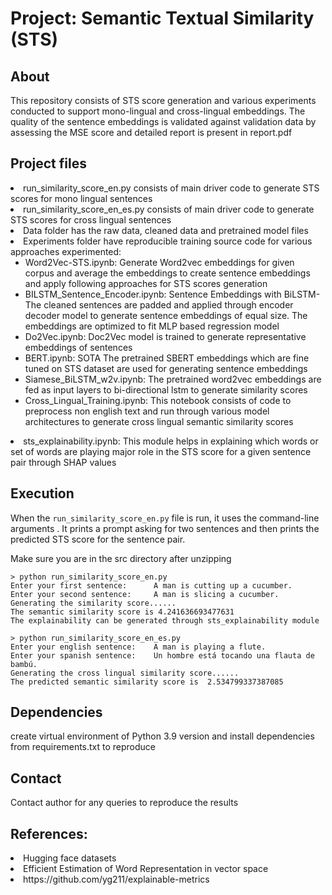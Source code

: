# Project: Semantic Textual Similarity (STS) 

## About
This repository consists of STS score generation and various experiments conducted to support mono-lingual and cross-lingual embeddings.
The quality of the sentence embeddings is validated against validation data by assessing the MSE score and detailed report is present in report.pdf

## Project files
<li>run_similarity_score_en.py consists of main driver code to generate STS scores for mono lingual sentences </li>
<li>run_similarity_score_en_es.py consists of main driver code to generate STS scores for cross lingual sentences </li>
<li>Data folder has the raw data, cleaned data and pretrained model files</li>
<li>Experiments folder have reproducible training source code for various approaches experimented:
<ul>
    <li>Word2Vec-STS.ipynb: Generate Word2vec embeddings for given corpus and average the embeddings to create sentence embeddings and apply following approaches for STS scores generation</li>
    <li>BILSTM_Sentence_Encoder.ipynb: Sentence Embeddings with BiLSTM-The cleaned sentences are padded and applied through encoder decoder model to generate sentence embeddings of equal size. The embeddings are optimized to fit MLP based regression model</li>
    <li>Do2Vec.ipynb: Doc2Vec model is trained to generate representative embeddings of sentences</li>
    <li>BERT.ipynb: SOTA The pretrained SBERT embeddings which are fine tuned on STS dataset are used for generating sentence embeddings</li>
    <li>Siamese_BiLSTM_w2v.ipynb: The pretrained word2vec embeddings are fed as input layers to bi-directional lstm to generate similarity scores</li>
    <li>Cross_Lingual_Training.ipynb: This notebook consists of code to preprocess non english text and run through various model architectures to generate cross lingual semantic similarity scores</li>
</ul>
</li>
<li>sts_explainability.ipynb: This module helps in explaining which words or set of words are playing major role in the STS score for a given sentence pair through SHAP values</li>

## Execution
When the `run_similarity_score_en.py` file is run, it uses the command-line arguments . It prints a prompt asking for two sentences and then prints the predicted STS score for the sentence pair.

Make sure you are in the src directory after unzipping
```
> python run_similarity_score_en.py
Enter your first sentence:      A man is cutting up a cucumber.
Enter your second sentence:     A man is slicing a cucumber.
Generating the similarity score......
The semantic similarity score is 4.241636693477631
The explainability can be generated through sts_explainability module 
```

```
> python run_similarity_score_en_es.py
Enter your english sentence:	A man is playing a flute.
Enter your spanish sentence:	Un hombre está tocando una flauta de bambú.
Generating the cross lingual similarity score......
The predicted semantic similarity score is  2.534799337387085
```

## Dependencies
create virtual environment of Python 3.9 version and install dependencies from requirements.txt to reproduce

## Contact
Contact author for any queries to reproduce the results

## References:
<li>Hugging face datasets</li>
<li>Efficient Estimation of Word Representation in vector space</li>
<li>https://github.com/yg211/explainable-metrics</li>



